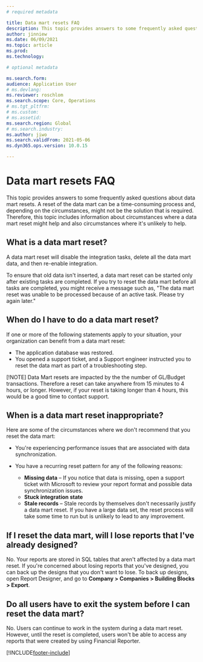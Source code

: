 ```yaml
---
# required metadata

title: Data mart resets FAQ
description: This topic provides answers to some frequently asked questions about data mart resets.
author: jinniew
ms.date: 06/09/2021
ms.topic: article
ms.prod: 
ms.technology: 

# optional metadata

ms.search.form: 
audience: Application User
# ms.devlang: 
ms.reviewer: roschlom
ms.search.scope: Core, Operations
# ms.tgt_pltfrm: 
# ms.custom: 
# ms.assetid: 
ms.search.region: Global
# ms.search.industry: 
ms.author: jiwo
ms.search.validFrom: 2021-05-06
ms.dyn365.ops.version: 10.0.15

---
```


# Data mart resets FAQ

This topic provides answers to some frequently asked questions about data mart resets. A reset of the data mart can be a time-consuming process and, depending on the circumstances, might not be the solution that is required. Therefore, this topic includes information about circumstances where a data mart reset might help and also circumstances where it's unlikely to help.

## What is a data mart reset?

A data mart reset will disable the integration tasks, delete all the data mart data, and then re-enable integration.

To ensure that old data isn't inserted, a data mart reset can be started only after existing tasks are completed. If you try to reset the data mart before all tasks are completed, you might receive a message such as, "The data mart reset was unable to be processed because of an active task. Please try again later."

## When do I have to do a data mart reset?

If one or more of the following statements apply to your situation, your organization can benefit from a data mart reset:

- The application database was restored.
- You opened a support ticket, and a Support engineer instructed you to reset the data mart as part of a troubleshooting step.
 
 [!NOTE] Data Mart resets are impacted by the the number of GL/Budget transactions. Therefore a reset can take anywhere from 15 minutes to 4 hours, or longer. However, if your reset is taking longer than 4 hours, this would be a good time to contact support.
 
## When is a data mart reset inappropriate?

Here are some of the circumstances where we don't recommend that you reset the data mart:

- You're experiencing performance issues that are associated with data synchronization.
- You have a recurring reset pattern for any of the following reasons:

    - **Missing data** – If you notice that data is missing, open a support ticket with Microsoft to review your report format and possible data synchronization issues.
    - **Stuck integration state**
    - **Stale records** – Stale records by themselves don't necessarily justify a data mart reset. If you have a large data set, the reset process will take some time to run but is unlikely to lead to any improvement.

## If I reset the data mart, will I lose reports that I've already designed?

No. Your reports are stored in SQL tables that aren't affected by a data mart reset. If you're concerned about losing reports that you've designed, you can back up the designs that you don't want to lose. To back up designs, open Report Designer, and go to **Company \> Companies \> Building Blocks \> Export**.
 
## Do all users have to exit the system before I can reset the data mart?

No. Users can continue to work in the system during a data mart reset. However, until the reset is completed, users won't be able to access any reports that were created by using Financial Reporter.

[!INCLUDE[footer-include](../../../includes/footer-banner.md)]
